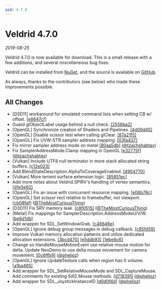 ```yaml
---
uid: 4.7.0
---
```


# Veldrid 4.7.0

_2019-08-25_

Veldrid 4.7.0 is now available for download. This is a small release with a few additions, and several miscellaneous bug fixes.

Veldrid can be installed from [NuGet](https://www.nuget.org/packages/Veldrid/), and the source is available on [GitHub](https://github.com/mellinoe/veldrid).

As always, thanks to the contributors (see below) who made these improvements possible.

## All Changes

* [D3D11] workaround for emulated command lists when setting CB w/ offset. [[e6647cf]](https://github.com/mellinoe/veldrid/commit/e6647cf4a76910a3bfe65aab3ef54af58a7a3e63)
* Guard glObjectLabel usage behind a null check. [[2556ba2]](https://github.com/mellinoe/veldrid/commit/2556ba2b833fe684e4f2271e3eb0347aa2dac607)
* [OpenGL] Synchronize creation of Shaders and Pipelines. [[4d09d45]](https://github.com/mellinoe/veldrid/commit/4d09d452ed0213b6149a1ab2a3eb1e8addc6816a)
* [OpenGL] Disable scissor test when calling glClear. [[87a21f5]](https://github.com/mellinoe/veldrid/commit/87a21f57c395f3365d1f773efdba541d66dcfe59)
* [OpenGL] Fix UVW-STR sampler address mapping. [[03fa437]](https://github.com/mellinoe/veldrid/commit/03fa437b26765f74379e386ded4eff923491a273)
* Fix mirror sampler address mode on metal [[80aa5db]](https://github.com/mellinoe/veldrid/commit/80aa5db02df737c26f3e83e3ea7d662ac9892ce1) ([@tzachshabtay](https://github.com/tzachshabtay))
* Fix SamplerAddressMode.Clamp mapping in OpenGL [[e32775f]](https://github.com/mellinoe/veldrid/commit/e32775f6a5f3432583653d9731bde2bf435c9acc) ([@tzachshabtay](https://github.com/tzachshabtay))
* [Vulkan] Include UTF8 null terminator in more stack allocated string buffers. [[c12e023]](https://github.com/mellinoe/veldrid/commit/c12e023717be0b1147737c3da129cd988d2e8192)
* Add BlendStateDescription.AlphaToCoverageEnabled. [[4904770]](https://github.com/mellinoe/veldrid/commit/49047704f0249f0f083f4c5c4d786d3d1860286c)
* [Vulkan] More lenient surface extension logic. [[85851ec]](https://github.com/mellinoe/veldrid/commit/85851eccfcaca883962ef81216a9ff89712a3500)
* Add more notes about Veldrid.SPIRV's handling of vertex semantics. [[d1e5e92]](https://github.com/mellinoe/veldrid/commit/d1e5e9267e7ba3018743fd142ddcee2adb845972)
* [OpenGL] Fix an issue with concurrent resource mapping. [[e06b78c]](https://github.com/mellinoe/veldrid/commit/e06b78c7802ff1d8372ea5fdf61359401a0b3efb)
* [OpenGL] Set scissor rect relative to framebuffer, not viewport. [[cb08faf]](https://github.com/mellinoe/veldrid/commit/cb08faf1a22fd328a14dce4435ebe2377538587f) ([@TheMostCuriousThing](https://github.com/TheMostCuriousThing))
* [D3D11] Fix SRV memory leak. [[c8f0515]](https://github.com/mellinoe/veldrid/commit/c8f0515de9b09753c60a2b96c856e61156bac492) ([@TheMostCuriousThing](https://github.com/TheMostCuriousThing))
* [Metal] Fix mappings for SamplerDescription.AddressModeU/V/W. [[be6d1db]](https://github.com/mellinoe/veldrid/commit/be6d1db3d6d05344d35e0e0c57a8122a4305c395)
* Add wrapper for SDL_SetWindowGrab. [[c48646e]](https://github.com/mellinoe/veldrid/commit/c48646ee68b5817dc8018b33c41144c9c64a8cfb)
* [OpenGL] Ignore debug group messages in debug callback. [[c85fd59]](https://github.com/mellinoe/veldrid/commit/c85fd593a1436be07ed2b29071ac0eb196389be7)
* Improve Vulkan memory allocation patterns and utilize dedicated allocation extensions. [[3bcd470]](https://github.com/mellinoe/veldrid/commit/3bcd470d6ad3a1b5398b9b1614177db269686d6a) [[e5ddb93]](https://github.com/mellinoe/veldrid/commit/e5ddb932686a3717b599511c6c8d4c95e4b8dc9b) [[1ebe8c6]](https://github.com/mellinoe/veldrid/commit/1ebe8c67a8e43c7ebe9ccb1174c8beb5221a5498)
* Change so HandleMouseMotionEvent use relative mouse motion for delta. Update NeoDemo to use delta mouse movement for camera movement. [[0c6ffb9]](https://github.com/mellinoe/veldrid/commit/0c6ffb95b97d4ffb495fa65c6f0e0c150573e3ee) ([@phelioz](https://github.com/phelioz))
* [OpenGL] Ignore UpdateTexture calls when region has 0 volume. [[a1ba465]](https://github.com/mellinoe/veldrid/commit/a1ba465b3ad38928f0cfe35fec2582007e7eb4e8)
* Add wrapper for SDL_SetRelativeMouseMode and SDL_CaptureMouse. Add comments for existing Sdl2.Mouse methods. [[d718391]](https://github.com/mellinoe/veldrid/commit/d718391bcbd0efd09960f25c6cbfd83e566b6dd2) ([@phelioz](https://github.com/phelioz))
* Add wrapper for SDL_JoystickInstanceID [[d0d0f4d]](https://github.com/mellinoe/veldrid/commit/d0d0f4d9c382dc3843a2942a4ce8f198626a0a49) ([@phelioz](https://github.com/phelioz))